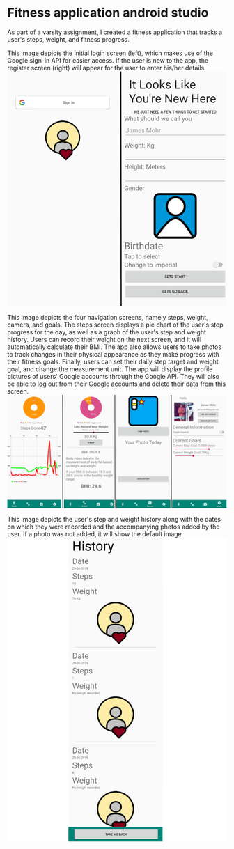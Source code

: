 # Fitness application android studio
 As part of a varsity assignment, I created a fitness application that tracks a user's steps, weight, and fitness progress.

This image depicts the initial login screen (left), which makes use of the Google sign-in API for easier access. If the user is new to the app, the register screen (right) will appear for the user to enter his/her details.
![Login and register](ReadMeImages/Log%20in%20and%20register.png)

This image depicts the four navigation screens, namely steps, weight, camera, and goals. The steps screen displays a pie chart of the user's step progress for the day, as well as a graph of the user's step and weight history. Users can record their weight on the next screen, and it will automatically calculate their BMI. The app also allows users to take photos to track changes in their physical appearance as they make progress with their fitness goals. Finally, users can set their daily step target and weight goal, and change the measurement unit. The app will display the profile pictures of users' Google accounts through the Google API. They will also be able to log out from their Google accounts and delete their data from this screen.
![Navigation](ReadMeImages/Navigation.png)

This image depicts the user's step and weight history along with the dates on which they were recorded and the accompanying photos added by the user. If a photo was not added, it will show the default image.
![Navigation](ReadMeImages/History.png)

